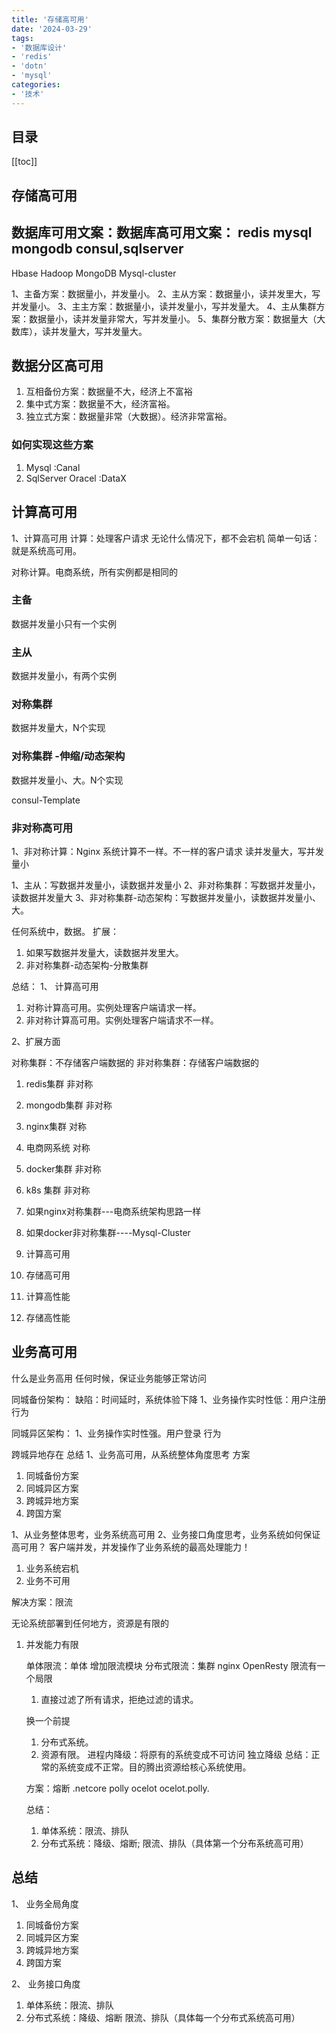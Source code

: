 ```yaml
---
title: '存储高可用'
date: '2024-03-29' 
tags:
- '数据库设计'
- 'redis'
- 'dotn'
- 'mysql'
categories:
- '技术'
---
```


## 目录
[[toc]]


## 存储高可用
## 数据库可用文案：数据库高可用文案： redis  mysql  mongodb consul,sqlserver

Hbase
Hadoop
MongoDB
Mysql-cluster

1、主备方案：数据量小，并发量小。
2、主从方案：数据量小，读并发里大，写并发量小。
3、主主方案：数据量小，读并发量小，写并发量大。
4、主从集群方案：数据量小，读并发量非常大，写并发量小。
5、集群分散方案：数据量大（大数库），读并发量大，写并发量大。

## 数据分区高可用
1. 互相备份方案：数据量不大，经济上不富裕
2. 集中式方案：数据量不大，经济富裕。
3. 独立式方案：数据量非常（大数据）。经济非常富裕。

### 如何实现这些方案
1. Mysql :Canal
2. SqlServer Oracel :DataX


## 计算高可用

1、计算高可用
计算：处理客户请求
无论什么情况下，都不会宕机
简单一句话：就是系统高可用。

对称计算。电商系统，所有实例都是相同的
### 主备
数据并发量小只有一个实例
### 主从
数据并发量小，有两个实例
### 对称集群 
数据并发量大，N个实现

### 对称集群 -伸缩/动态架构
数据并发量小、大。N个实现

consul-Template


### 非对称高可用

 
1、非对称计算：Nginx
 系统计算不一样。不一样的客户请求
 读并发量大，写并发量小

 1、主从：写数据并发量小，读数据并发量小
 2、非对称集群：写数据并发量小，读数据并发量大
 3、非对称集群-动态架构：写数据并发量小，读数据并发量小、大。

 任何系统中，数据。
 扩展：
 1. 如果写数据并发量大，读数据并发里大。
 2. 非对称集群-动态架构-分散集群

 总结：
 1、 计算高可用
  1. 对称计算高可用。实例处理客户端请求一样。
  2. 非对称计算高可用。实例处理客户端请求不一样。

2、扩展方面
 
 对称集群：不存储客户端数据的
 非对称集群：存储客户端数据的
 1. redis集群    非对称
 2. mongodb集群  非对称
 3. nginx集群    对称
 4. 电商网系统    对称
 5. docker集群   非对称
 6. k8s 集群     非对称
 

 1. 如果nginx对称集群---电商系统架构思路一样
 2. 如果docker非对称集群----Mysql-Cluster

1. 计算高可用
2. 存储高可用
3. 计算高性能
4. 存储高性能

## 业务高可用
什么是业务高用
任何时候，保证业务能够正常访问
 

同城备份架构： 缺陷：时间延时，系统体验下降 
1、业务操作实时性低：用户注册  行为

同城异区架构：
1、业务操作实时性强。用户登录  行为


跨城异地存在
总结
1、业务高可用，从系统整体角度思考
方案
1. 同城备份方案
2. 同城异区方案
3. 跨城异地方案
4. 跨国方案

1、从业务整体思考，业务系统高可用
2、业务接口角度思考，业务系统如何保证高可用？
客户端并发，并发操作了业务系统的最高处理能力！
1. 业务系统宕机
2. 业务不可用

解决方案：限流

无论系统部署到任何地方，资源是有限的
1. 并发能力有限

   单体限流：单体
   增加限流模块
   分布式限流：集群
   nginx OpenResty
   限流有一个局限
   1. 直接过滤了所有请求，拒绝过滤的请求。


   换一个前提
   1. 分布式系统。
   2. 资源有限。 
   进程内降级：将原有的系统变成不可访问
   独立降级
   总结：正常的系统变成不正常。目的腾出资源给核心系统使用。
     
    方案：熔断
    .netcore polly 
    ocelot  ocelot.polly.

    总结：
    1. 单体系统：限流、排队
    2. 分布式系统：降级、熔断;
     限流、排队（具体第一个分布系统高可用）

## 总结
1、 业务全局角度
  1. 同城备份方案
  2. 同城异区方案
  3. 跨城异地方案
  4. 跨国方案

2、 业务接口角度
  1. 单体系统：限流、排队
  2. 分布式系统：降级、熔断
  限流、排队（具体每一个分布式系统高可用）

